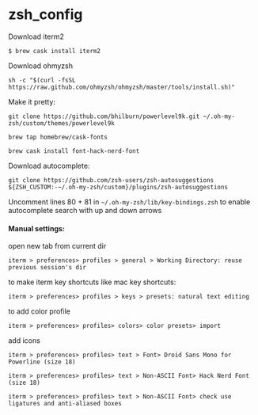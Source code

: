 # zsh_config

Download iterm2

`$ brew cask install iterm2`


Download ohmyzsh

`sh -c "$(curl -fsSL https://raw.github.com/ohmyzsh/ohmyzsh/master/tools/install.sh)"`


Make it pretty:

`git clone https://github.com/bhilburn/powerlevel9k.git ~/.oh-my-zsh/custom/themes/powerlevel9k`

`brew tap homebrew/cask-fonts`

`brew cask install font-hack-nerd-font`


Download autocomplete:

`git clone https://github.com/zsh-users/zsh-autosuggestions ${ZSH_CUSTOM:-~/.oh-my-zsh/custom}/plugins/zsh-autosuggestions`


Uncomment lines 80 + 81 in `~/.oh-my-zsh/lib/key-bindings.zsh` to enable autocomplete search with up and down arrows


#### Manual settings:

open new tab from current dir

`iterm > preferences> profiles > general > Working Directory: reuse previous session's dir`


to make iterm key shortcuts like mac key shortcuts:

`iterm > preferences> profiles > keys > presets: natural text editing`

to add color profile

`iterm > preferences> profiles> colors> color presets> import`

add icons

`iterm > preferences> profiles> text > Font> Droid Sans Mono for Powerline (size 18)`

`iterm > preferences> profiles> text > Non-ASCII Font> Hack Nerd Font (size 18)`

`iterm > preferences> profiles> text > Non-ASCII Font> check use ligatures and anti-aliased boxes`


